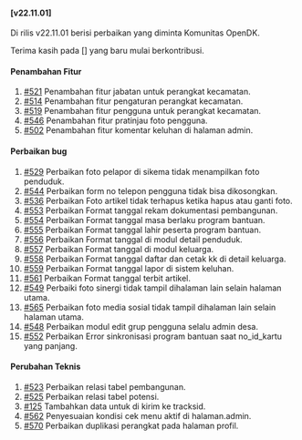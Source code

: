 #### [v22.11.01]

Di rilis v22.11.01 berisi perbaikan yang diminta Komunitas OpenDK.

Terima kasih pada [] yang baru mulai berkontribusi.

#### Penambahan Fitur

1. [#521](https://github.com/OpenSID/OpenDK/issues/521) Penambahan fitur jabatan untuk perangkat kecamatan.
2. [#514](https://github.com/OpenSID/OpenDK/issues/514) Penambahan fitur pengaturan perangkat kecamatan.
3. [#519](https://github.com/OpenSID/OpenDK/issues/519) Penambahan fitur pengguna untuk perangkat kecamatan.
4. [#546](https://github.com/OpenSID/OpenDK/issues/546) Penambahan fitur pratinjau foto pengguna.
5. [#502](https://github.com/OpenSID/OpenDK/issues/502) Penambahan fitur komentar keluhan di halaman admin.

#### Perbaikan bug

1. [#529](https://github.com/OpenSID/OpenDK/issues/529) Perbaikan foto pelapor di sikema tidak menampilkan foto penduduk.
2. [#544](https://github.com/OpenSID/OpenDK/issues/544) Perbaikan form no telepon pengguna tidak bisa dikosongkan.
3. [#536](https://github.com/OpenSID/OpenDK/pull/536) Perbaikan Foto artikel tidak terhapus ketika hapus atau ganti foto.
4. [#553](https://github.com/OpenSID/OpenDK/issues/553) Perbaikan Format tanggal rekam dokumentasi pembangunan.
5. [#554](https://github.com/OpenSID/OpenDK/issues/554) Perbaikan Format tanggal masa berlaku program bantuan.
6. [#555](https://github.com/OpenSID/OpenDK/issues/555) Perbaikan Format tanggal lahir peserta program bantuan.
7. [#556](https://github.com/OpenSID/OpenDK/issues/556) Perbaikan Format tanggal di modul detail penduduk.
8. [#557](https://github.com/OpenSID/OpenDK/issues/557) Perbaikan Format tanggal di modul keluarga.
9. [#558](https://github.com/OpenSID/OpenDK/issues/558) Perbaikan Format tanggal daftar dan cetak kk di detail keluarga.
10. [#559](https://github.com/OpenSID/OpenDK/issues/559) Perbaikan Format tanggal lapor di sistem keluhan.
11. [#561](https://github.com/OpenSID/OpenDK/issues/561) Perbaikan Format tanggal terbit artikel.
12. [#549](https://github.com/OpenSID/OpenDK/issues/549) Perbaiki foto sinergi tidak tampil dihalaman lain selain halaman utama.
13. [#565](hhttps://github.com/OpenSID/OpenDK/issues/565) Perbaikan foto media sosial tidak tampil dihalaman lain selain halaman utama.
14. [#548](https://github.com/OpenSID/OpenDK/issues/548) Perbaikan modul edit grup pengguna selalu admin desa.
15. [#552](https://github.com/OpenSID/OpenDK/issues/552) Perbaikan Error sinkronisasi program bantuan saat no_id_kartu yang panjang.

#### Perubahan Teknis

1. [#523](https://github.com/OpenSID/OpenDK/issues/523) Perbaikan relasi tabel pembangunan.
2. [#525](https://github.com/OpenSID/OpenDK/issues/525) Perbaikan relasi tabel potensi.
3. [#125](https://github.com/OpenSID/tracksid/issues/125) Tambahkan data untuk di kirim ke tracksid.
4. [#562](https://github.com/OpenSID/OpenDK/issues/562) Penyesuaian kondisi cek menu aktif di halaman.admin.
5. [#570](https://github.com/OpenSID/OpenDK/issues/570) Perbaikan duplikasi perangkat pada halaman profil.

